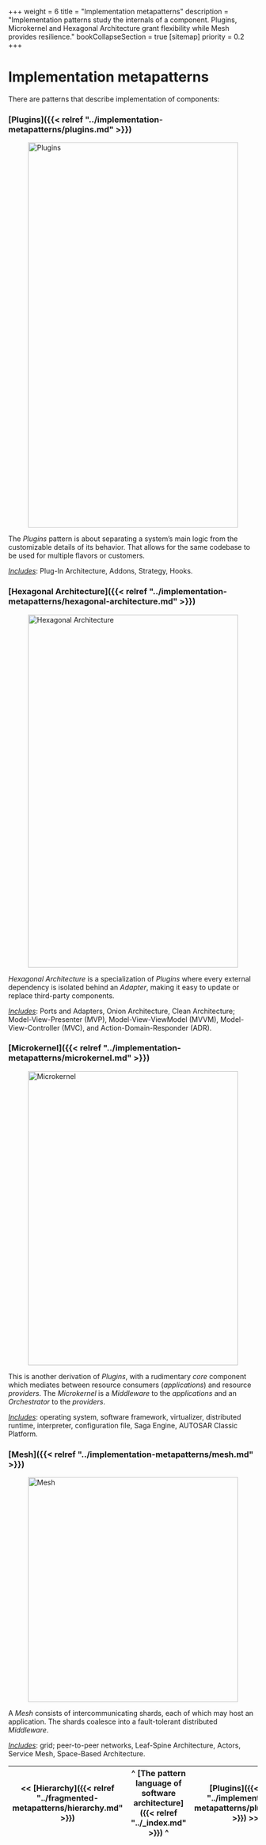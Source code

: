 +++
weight = 6
title = "Implementation metapatterns"
description = "Implementation patterns study the internals of a component. Plugins, Microkernel and Hexagonal Architecture grant flexibility while Mesh provides resilience."
bookCollapseSection = true
[sitemap]
  priority = 0.2
+++

# Implementation metapatterns

There are patterns that describe implementation of components:

### [Plugins]({{< relref "../implementation-metapatterns/plugins.md" >}})

<figure>
<a href="/diagrams/Contents/Plugins.png" style="outline:none">
<img src="/diagrams/Contents/Plugins.png" alt="Plugins" width="1579" height="778" style="width:100%"/>
</a>
</figure>

The *Plugins* pattern is about separating a system’s main logic from the customizable details of its behavior\. That allows for the same codebase to be used for multiple flavors or customers\.

*<ins>Includes</ins>*: Plug\-In Architecture, Addons, Strategy, Hooks\.

### [Hexagonal Architecture]({{< relref "../implementation-metapatterns/hexagonal-architecture.md" >}})

<figure>
<a href="/diagrams/Contents/Hexagonal%20Architecture.png" style="outline:none">
<img src="/diagrams/Contents/Hexagonal%20Architecture.png" alt="Hexagonal Architecture" width="1824" height="713" style="width:100%"/>
</a>
</figure>

*Hexagonal Architecture* is a specialization of *Plugins* where every external dependency is isolated behind an *Adapter*, making it easy to update or replace third\-party components\.

*<ins>Includes</ins>*: Ports and Adapters, Onion Architecture, Clean Architecture; Model\-View\-Presenter \(MVP\), Model\-View\-ViewModel \(MVVM\), Model\-View\-Controller \(MVC\), and Action\-Domain\-Responder \(ADR\)\.

### [Microkernel]({{< relref "../implementation-metapatterns/microkernel.md" >}})

<figure>
<a href="/diagrams/Contents/Microkernel.png" style="outline:none">
<img src="/diagrams/Contents/Microkernel.png" alt="Microkernel" width="1916" height="594" style="width:100%"/>
</a>
</figure>

This is another derivation of *Plugins*, with a rudimentary *core* component which mediates between resource consumers \(*applications*\) and resource *providers*\. The *Microkernel* is a *Middleware* to the *applications* and an *Orchestrator* to the *providers*\.

*<ins>Includes</ins>*: operating system, software framework, virtualizer, distributed runtime, interpreter, configuration file, Saga Engine, AUTOSAR Classic Platform\.

### [Mesh]({{< relref "../implementation-metapatterns/mesh.md" >}})

<figure>
<a href="/diagrams/Contents/Mesh.png" style="outline:none">
<img src="/diagrams/Contents/Mesh.png" alt="Mesh" width="1583" height="454" style="width:100%"/>
</a>
</figure>

A *Mesh* consists of intercommunicating shards, each of which may host an application\. The shards coalesce into a fault\-tolerant distributed *Middleware*\.

*<ins>Includes</ins>*: grid; peer\-to\-peer networks, Leaf\-Spine Architecture, Actors, Service Mesh, Space\-Based Architecture\.

<nav>

| \<\< [Hierarchy]({{< relref "../fragmented-metapatterns/hierarchy.md" >}}) | ^ [The pattern language of software architecture]({{< relref "../_index.md" >}}) ^ | [Plugins]({{< relref "../implementation-metapatterns/plugins.md" >}}) \>\> |
| --- | --- | --- |

</nav>
